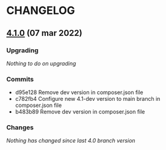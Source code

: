 # CHANGELOG

## [4.1.0](https://github.com/softspring/twig-extra-bundle/releases/tag/4.1.0) (07 mar 2022)

### Upgrading

*Nothing to do on upgrading*

### Commits

- d95e128 Remove dev version in composer.json file
- c782fb4 Configure new 4.1-dev version to main branch in composer.json file
- b483b89 Remove dev version in composer.json file

### Changes

*Nothing has changed since last 4.0 branch version*
